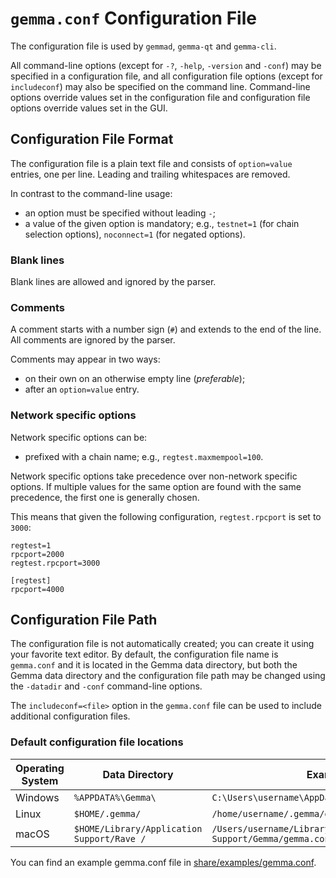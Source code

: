 # `gemma.conf` Configuration File

The configuration file is used by `gemmad`, `gemma-qt` and `gemma-cli`.

All command-line options (except for `-?`, `-help`, `-version` and `-conf`) may be specified in a configuration file, and all configuration file options (except for `includeconf`) may also be specified on the command line. Command-line options override values set in the configuration file and configuration file options override values set in the GUI.

## Configuration File Format

The configuration file is a plain text file and consists of `option=value` entries, one per line. Leading and trailing whitespaces are removed.

In contrast to the command-line usage:
- an option must be specified without leading `-`;
- a value of the given option is mandatory; e.g., `testnet=1` (for chain selection options), `noconnect=1` (for negated options).

### Blank lines

Blank lines are allowed and ignored by the parser.

### Comments

A comment starts with a number sign (`#`) and extends to the end of the line. All comments are ignored by the parser.

Comments may appear in two ways:
- on their own on an otherwise empty line (_preferable_);
- after an `option=value` entry.

### Network specific options

Network specific options can be:
- prefixed with a chain name; e.g., `regtest.maxmempool=100`.

Network specific options take precedence over non-network specific options.
If multiple values for the same option are found with the same precedence, the
first one is generally chosen.

This means that given the following configuration, `regtest.rpcport` is set to `3000`:

```
regtest=1
rpcport=2000
regtest.rpcport=3000

[regtest]
rpcport=4000
```

## Configuration File Path

The configuration file is not automatically created; you can create it using your favorite text editor. By default, the configuration file name is `gemma.conf` and it is located in the Gemma data directory, but both the Gemma data directory and the configuration file path may be changed using the `-datadir` and `-conf` command-line options.

The `includeconf=<file>` option in the `gemma.conf` file can be used to include additional configuration files.

### Default configuration file locations

Operating System | Data Directory | Example Path
-- | -- | --
Windows | `%APPDATA%\Gemma\` | `C:\Users\username\AppData\Roaming\Gemma\gemma.conf`
Linux | `$HOME/.gemma/` | `/home/username/.gemma/gemma.conf`
macOS | `$HOME/Library/Application Support/Rave /` | `/Users/username/Library/Application Support/Gemma/gemma.conf`

You can find an example gemma.conf file in [share/examples/gemma.conf](../share/examples/gemma.conf).
